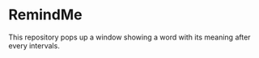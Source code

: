 # RemindMe
This repository pops up a window showing a word with its meaning after every intervals. 
